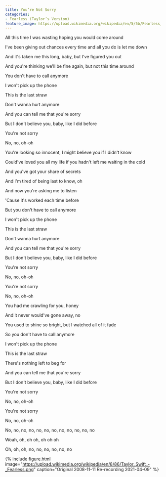 ```yaml
---
title: You’re Not Sorry
categories:
- Fearless (Taylor’s Version)
feature_image: https://upload.wikimedia.org/wikipedia/en/5/5b/Fearless_%28Taylor%27s_Version%29_%282021_album_cover%29_by_Taylor_Swift.png
--- 
```

All this time I was wasting hoping you would come around

I've been giving out chances every time and all you do is let me down

And it's taken me this long, baby, but I've figured you out

And you're thinking we'll be fine again, but not this time around

You don't have to call anymore

I won't pick up the phone

This is the last straw

Don't wanna hurt anymore

And you can tell me that you're sorry

But I don't believe you, baby, like I did before

You're not sorry

No, no, oh-oh

You're looking so innocent, I might believe you if I didn't know

Could've loved you all my life if you hadn't lеft me waiting in the cold

And you've got your sharе of secrets

And I'm tired of being last to know, oh

And now you're asking me to listen

'Cause it's worked each time before

But you don't have to call anymore

I won't pick up the phone

This is the last straw

Don't wanna hurt anymore

And you can tell me that you're sorry

But I don't believe you, baby, like I did before

You're not sorry

No, no, oh-oh

You're not sorry

No, no, oh-oh

You had me crawling for you, honey

And it never would've gone away, no

You used to shine so bright, but I watched all of it fade

So you don't have to call anymore

I won't pick up the phone

This is the last straw

There's nothing left to beg for

And you can tell me that you're sorry

But I don't believe you, baby, like I did before

You're not sorry

No, no, oh-oh

You're not sorry

No, no, oh-oh

No, no, no, no, no, no, no, no, no, no, no, no

Woah, oh, oh oh, oh oh oh

Oh, oh, oh, no, no, no, no, no, no


 {% include figure.html image="https://upload.wikimedia.org/wikipedia/en/8/86/Taylor_Swift_-_Fearless.png" caption="Original 2008-11-11 Re-recording 2021-04-09" %}